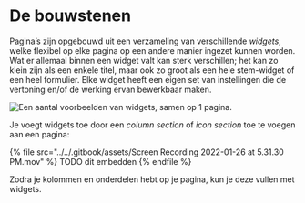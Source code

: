 # De bouwstenen

Pagina’s zijn opgebouwd uit een verzameling van verschillende _widgets_, welke flexibel op elke pagina op een andere manier ingezet kunnen worden. Wat er allemaal binnen een widget valt kan sterk verschillen; het kan zo klein zijn als een enkele titel, maar ook zo groot als een hele stem-widget of een heel formulier. Elke widget heeft een eigen set van instellingen die de vertoning en/of de werking ervan bewerkbaar maken.

![Een aantal voorbeelden van widgets, samen op 1 pagina. ](https://lh3.googleusercontent.com/Wz\_0gVpKhUS822HCvyYzzarJwLQ\_foF4aCAyyeuIIo50IlSIwP-n5dYd6vQvAYvpqIz6wa5BlNIESWlYGXOoFSk4RiRj5u3NSrDTJisIcdbDNndAZSvQzqr\_oyxANFRC5nv\_DLZY)

Je voegt widgets toe door een _column section_ of _icon section_ toe te voegen aan een pagina:

{% file src="../../.gitbook/assets/Screen Recording 2022-01-26 at 5.31.30 PM.mov" %}
TODO dit embedden&#x20;
{% endfile %}

Zodra je kolommen en onderdelen hebt op je pagina, kun je deze vullen met widgets.&#x20;
